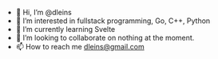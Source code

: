 - 👋 Hi, I’m @dleins
- 👀 I’m interested in fullstack programming, Go, C++, Python
- 🌱 I’m currently learning Svelte
- 💞️ I’m looking to collaborate on nothing at the moment.
- 📫 How to reach me dleins@gmail.com

<!---
dleins/dleins is a ✨ special ✨ repository because its `README.md` (this file) appears on your GitHub profile.
You can click the Preview link to take a look at your changes.
--->
